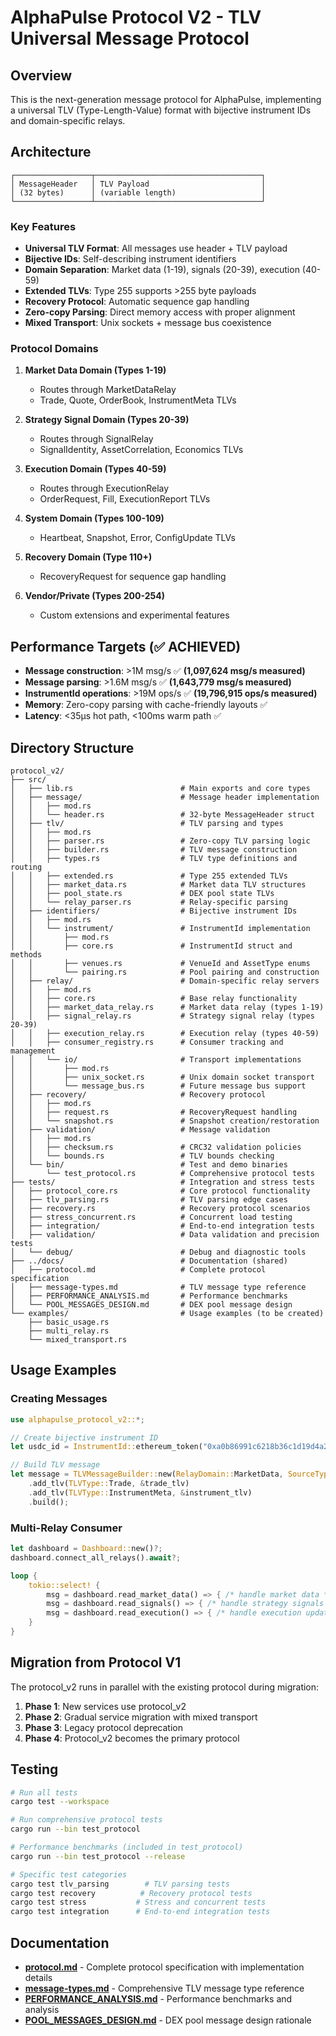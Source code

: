 # AlphaPulse Protocol V2 - TLV Universal Message Protocol

## Overview

This is the next-generation message protocol for AlphaPulse, implementing a universal TLV (Type-Length-Value) format with bijective instrument IDs and domain-specific relays.

## Architecture

```
┌─────────────────┬─────────────────────────────────────┐
│ MessageHeader   │ TLV Payload                         │
│ (32 bytes)      │ (variable length)                   │
└─────────────────┴─────────────────────────────────────┘
```

### Key Features

- **Universal TLV Format**: All messages use header + TLV payload
- **Bijective IDs**: Self-describing instrument identifiers
- **Domain Separation**: Market data (1-19), signals (20-39), execution (40-59)
- **Extended TLVs**: Type 255 supports >255 byte payloads
- **Recovery Protocol**: Automatic sequence gap handling
- **Zero-copy Parsing**: Direct memory access with proper alignment
- **Mixed Transport**: Unix sockets + message bus coexistence

### Protocol Domains

1. **Market Data Domain (Types 1-19)**
   - Routes through MarketDataRelay
   - Trade, Quote, OrderBook, InstrumentMeta TLVs

2. **Strategy Signal Domain (Types 20-39)**
   - Routes through SignalRelay
   - SignalIdentity, AssetCorrelation, Economics TLVs

3. **Execution Domain (Types 40-59)**
   - Routes through ExecutionRelay
   - OrderRequest, Fill, ExecutionReport TLVs

4. **System Domain (Types 100-109)**
   - Heartbeat, Snapshot, Error, ConfigUpdate TLVs

5. **Recovery Domain (Type 110+)**
   - RecoveryRequest for sequence gap handling

6. **Vendor/Private (Types 200-254)**
   - Custom extensions and experimental features

## Performance Targets (✅ ACHIEVED)

- **Message construction**: >1M msg/s ✅ **(1,097,624 msg/s measured)**
- **Message parsing**: >1.6M msg/s ✅ **(1,643,779 msg/s measured)**
- **InstrumentId operations**: >19M ops/s ✅ **(19,796,915 ops/s measured)**
- **Memory**: Zero-copy parsing with cache-friendly layouts ✅
- **Latency**: <35μs hot path, <100ms warm path ✅

## Directory Structure

```
protocol_v2/
├── src/
│   ├── lib.rs                        # Main exports and core types
│   ├── message/                      # Message header implementation
│   │   ├── mod.rs
│   │   └── header.rs                 # 32-byte MessageHeader struct
│   ├── tlv/                          # TLV parsing and types
│   │   ├── mod.rs
│   │   ├── parser.rs                 # Zero-copy TLV parsing logic
│   │   ├── builder.rs                # TLV message construction
│   │   ├── types.rs                  # TLV type definitions and routing
│   │   ├── extended.rs               # Type 255 extended TLVs
│   │   ├── market_data.rs            # Market data TLV structures
│   │   ├── pool_state.rs             # DEX pool state TLVs
│   │   └── relay_parser.rs           # Relay-specific parsing
│   ├── identifiers/                  # Bijective instrument IDs
│   │   ├── mod.rs
│   │   └── instrument/               # InstrumentId implementation
│   │       ├── mod.rs
│   │       ├── core.rs               # InstrumentId struct and methods
│   │       ├── venues.rs             # VenueId and AssetType enums
│   │       └── pairing.rs            # Pool pairing and construction
│   ├── relay/                        # Domain-specific relay servers
│   │   ├── mod.rs
│   │   ├── core.rs                   # Base relay functionality
│   │   ├── market_data_relay.rs      # Market data relay (types 1-19)
│   │   ├── signal_relay.rs           # Strategy signal relay (types 20-39)
│   │   ├── execution_relay.rs        # Execution relay (types 40-59)
│   │   ├── consumer_registry.rs      # Consumer tracking and management
│   │   └── io/                       # Transport implementations
│   │       ├── mod.rs
│   │       ├── unix_socket.rs        # Unix domain socket transport
│   │       └── message_bus.rs        # Future message bus support
│   ├── recovery/                     # Recovery protocol
│   │   ├── mod.rs
│   │   ├── request.rs                # RecoveryRequest handling
│   │   └── snapshot.rs               # Snapshot creation/restoration
│   ├── validation/                   # Message validation
│   │   ├── mod.rs
│   │   ├── checksum.rs               # CRC32 validation policies
│   │   └── bounds.rs                 # TLV bounds checking
│   └── bin/                          # Test and demo binaries
│       └── test_protocol.rs          # Comprehensive protocol tests
├── tests/                            # Integration and stress tests
│   ├── protocol_core.rs              # Core protocol functionality
│   ├── tlv_parsing.rs                # TLV parsing edge cases
│   ├── recovery.rs                   # Recovery protocol scenarios
│   ├── stress_concurrent.rs          # Concurrent load testing
│   ├── integration/                  # End-to-end integration tests
│   ├── validation/                   # Data validation and precision tests
│   └── debug/                        # Debug and diagnostic tools
├── ../docs/                          # Documentation (shared)
│   ├── protocol.md                   # Complete protocol specification
│   ├── message-types.md              # TLV message type reference
│   ├── PERFORMANCE_ANALYSIS.md       # Performance benchmarks
│   └── POOL_MESSAGES_DESIGN.md       # DEX pool message design
└── examples/                         # Usage examples (to be created)
    ├── basic_usage.rs
    ├── multi_relay.rs
    └── mixed_transport.rs
```

## Usage Examples

### Creating Messages

```rust
use alphapulse_protocol_v2::*;

// Create bijective instrument ID
let usdc_id = InstrumentId::ethereum_token("0xa0b86991c6218b36c1d19d4a2e9eb0ce3606eb48")?;

// Build TLV message
let message = TLVMessageBuilder::new(RelayDomain::MarketData, SourceType::ExchangeCollector)
    .add_tlv(TLVType::Trade, &trade_tlv)
    .add_tlv(TLVType::InstrumentMeta, &instrument_tlv)
    .build();
```

### Multi-Relay Consumer

```rust
let dashboard = Dashboard::new()?;
dashboard.connect_all_relays().await?;

loop {
    tokio::select! {
        msg = dashboard.read_market_data() => { /* handle market data */ }
        msg = dashboard.read_signals() => { /* handle strategy signals */ }
        msg = dashboard.read_execution() => { /* handle execution updates */ }
    }
}
```

## Migration from Protocol V1

The protocol_v2 runs in parallel with the existing protocol during migration:

1. **Phase 1**: New services use protocol_v2
2. **Phase 2**: Gradual service migration with mixed transport
3. **Phase 3**: Legacy protocol deprecation
4. **Phase 4**: Protocol_v2 becomes the primary protocol

## Testing

```bash
# Run all tests
cargo test --workspace

# Run comprehensive protocol tests
cargo run --bin test_protocol

# Performance benchmarks (included in test_protocol)
cargo run --bin test_protocol --release

# Specific test categories
cargo test tlv_parsing        # TLV parsing tests
cargo test recovery          # Recovery protocol tests
cargo test stress           # Stress and concurrent tests
cargo test integration      # End-to-end integration tests
```

## Documentation

- **[protocol.md](../docs/protocol.md)** - Complete protocol specification with implementation details
- **[message-types.md](../docs/message-types.md)** - Comprehensive TLV message type reference
- **[PERFORMANCE_ANALYSIS.md](../docs/PERFORMANCE_ANALYSIS.md)** - Performance benchmarks and analysis
- **[POOL_MESSAGES_DESIGN.md](../docs/POOL_MESSAGES_DESIGN.md)** - DEX pool message design rationale